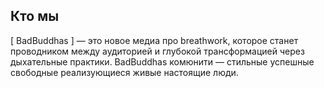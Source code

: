 
## Кто мы
[ BadBuddhas ] — это новое медиа про breathwork, которое станет проводником между аудиторией и глубокой трансформацией через дыхательные практики.
BadBuddhas комюнити — стильные успешные свободные реализующиеся живые настоящие люди.
